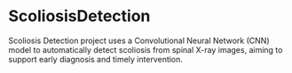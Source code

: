 # ScoliosisDetection
Scoliosis Detection project uses a Convolutional Neural Network (CNN) model to automatically detect scoliosis from spinal X-ray images, aiming to support early diagnosis and timely intervention.
